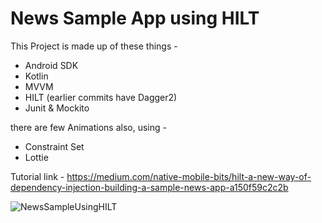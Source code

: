 # News Sample App using HILT

This Project is made up of these things -

 - Android SDK 
 - Kotlin 
 - MVVM  
 - HILT  (earlier commits have Dagger2)
 - Junit & Mockito

there are few Animations also, using -
 - Constraint Set
 - Lottie

Tutorial link - https://medium.com/native-mobile-bits/hilt-a-new-way-of-dependency-injection-building-a-sample-news-app-a150f59c2c2b


![NewsSampleUsingHILT](https://github.com/myJarvis/news_application/raw/master/images/sampleimage.png)


